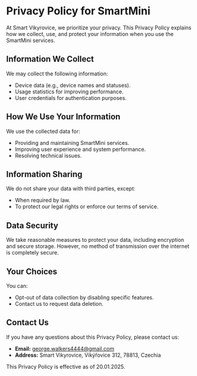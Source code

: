 # Privacy Policy for SmartMini

At Smart Vikyrovice, we prioritize your privacy. This Privacy Policy explains how we collect, use, and protect your information when you use the SmartMini services.

## Information We Collect
We may collect the following information:
- Device data (e.g., device names and statuses).
- Usage statistics for improving performance.
- User credentials for authentication purposes.

## How We Use Your Information
We use the collected data for:
- Providing and maintaining SmartMini services.
- Improving user experience and system performance.
- Resolving technical issues.

## Information Sharing
We do not share your data with third parties, except:
- When required by law.
- To protect our legal rights or enforce our terms of service.

## Data Security
We take reasonable measures to protect your data, including encryption and secure storage. However, no method of transmission over the internet is completely secure.

## Your Choices
You can:
- Opt-out of data collection by disabling specific features.
- Contact us to request data deletion.

## Contact Us
If you have any questions about this Privacy Policy, please contact us:
- **Email:** george.walkers4444@gmail.com
- **Address:** Smart Vikyrovice, Vikýřovice 312, 78813, Czechia

This Privacy Policy is effective as of 20.01.2025.
